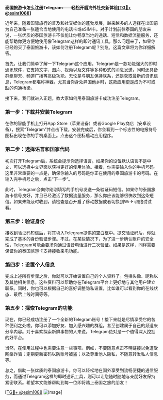 **泰国旅游卡怎么注册Telegram——轻松开启海外社交新体验[[TG💪+ @esim1088](https://t.me/s/esim1088)]**

近年来，随着国际旅行的普及和社交媒体的蓬勃发展，越来越多的人选择在出国前为自己准备一张适合当地使用的电话卡或eSIM卡。对于计划前往泰国的朋友来说，一张优质的泰国旅游卡不仅能让你畅享当地的通话、短信和数据流量服务，还能帮助你更方便地使用像Telegram这样的即时通讯工具。那么问题来了，如果你已经购买了泰国旅游卡，该如何注册Telegram呢？别急，这篇文章将为你详细解答。

首先，让我们简单了解一下Telegram这个应用。Telegram是一款功能强大的即时通讯软件，它支持文字、图片、视频以及文件等多种形式的消息发送，同时还具备群组聊天、频道广播等高级功能。无论是与朋友保持联系，还是获取最新的资讯信息，Telegram都堪称神器。尤其当你身处异国他乡时，这款应用更是成为不可或缺的沟通桥梁。

接下来，我们就进入正题，教大家如何用泰国旅游卡成功注册Telegram。

### **第一步：下载并安装Telegram**
在你的智能手机上打开App Store（苹果设备）或者Google Play商店（安卓设备），搜索“Telegram”并点击下载。安装完成后，你会看到一个标志性的电报符号图标出现在你的手机桌面上。点击这个图标启动应用程序。

### **第二步：选择语言和国家代码**
初次打开Telegram后，系统会提示你选择语言。如果你的设备默认语言不是中文，可以选择中文界面以获得更好的使用体验。接着，你需要输入你的手机号码。这里非常重要的一点是，确保你输入的号码是你正在使用的泰国旅游卡的号码。在输入完手机号之后，点击“下一步”。

此时，Telegram会向你刚刚填写的手机号发送一条验证码短信。如果你的泰国旅游卡信号良好，并且已经激活了数据流量服务，那么你应该能够很快收到这条短信。如果未能及时收到，请检查是否开启了移动数据或者切换到Wi-Fi网络试试看。

### **第三步：验证身份**
接收到验证码短信后，将其填入Telegram提供的空白框中。提交验证码后，你就完成了基本的身份验证步骤。不过，在某些情况下，为了进一步确认账户的安全性，Telegram可能会要求你通过语音电话进行二次验证。如果是这样，同样需要保证你的泰国旅游卡支持接收来电功能。

### **第四步：设置个人信息**
完成上述所有步骤之后，你就可以开始设置自己的个人资料了。包括头像、昵称以及其他相关信息。这些资料可以帮助你在Telegram平台上更好地与其他用户建立联系。同时，你也可以根据自己的喜好调整隐私设置，比如谁可以看到你的在线状态、最后上线时间等等。

### **第五步：探索Telegram的功能**
现在，你已经成功注册了一个全新的Telegram账号！接下来就是尽情享受它的各种便利之处啦。你可以添加好友、加入感兴趣的群组，甚至创建属于自己的频道来分享内容。对于喜欢探索新鲜事物的人来说，Telegram绝对是一个值得深入挖掘的好平台。

当然，在使用过程中也需要注意一些事项。例如，不要随意点击不明链接以免遭受网络诈骗；定期更新密码以防账号被盗；以及尊重他人隐私，不随意转发私人信息等。

总之，借助一张优质的泰国旅游卡，你可以轻松地在国外享受到流畅便捷的通信服务，而通过Telegram这样的即时通讯工具，则可以让您随时随地与亲朋好友保持紧密联系。希望本文能够帮助到每一位即将踏上泰国之旅的朋友！

[[TG💪+ @esim1088](https://t.me/s/esim1088) ![Image](https://i.postimg.cc/4NQfJmqS/Snipaste-2025-05-13-00-14-12.png)]